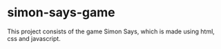 # simon-says-game

This project consists of the game Simon Says, which is made using html, css and javascript.
